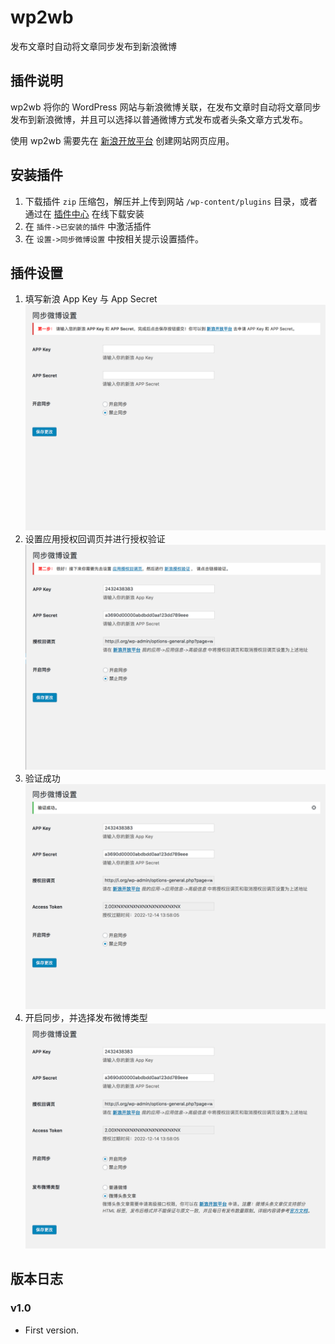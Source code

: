 # wp2wb

发布文章时自动将文章同步发布到新浪微博

## 插件说明

wp2wb 将你的 WordPress 网站与新浪微博关联，在发布文章时自动将文章同步发布到新浪微博，并且可以选择以普通微博方式发布或者头条文章方式发布。

使用 wp2wb 需要先在 [新浪开放平台](http://open.weibo.com) 创建网站网页应用。


## 安装插件 

1. 下载插件 `zip` 压缩包，解压并上传到网站 `/wp-content/plugins` 目录，或者通过在 [插件中心](https://wordpress.org/plugins/wp2wb/) 在线下载安装
1. 在 `插件->已安装的插件` 中激活插件
1. 在 `设置->同步微博设置` 中按相关提示设置插件。


## 插件设置

1. 填写新浪 App Key 与 App Secret
![screenshot-1](./assets/screenshot-1.png)
2. 设置应用授权回调页并进行授权验证
![screenshot-2](./assets/screenshot-2.png)
3. 验证成功
![screenshot-3](./assets/screenshot-3.png)
4. 开启同步，并选择发布微博类型
![screenshot-4](./assets/screenshot-4.png)

## 版本日志

### v1.0

* First version.